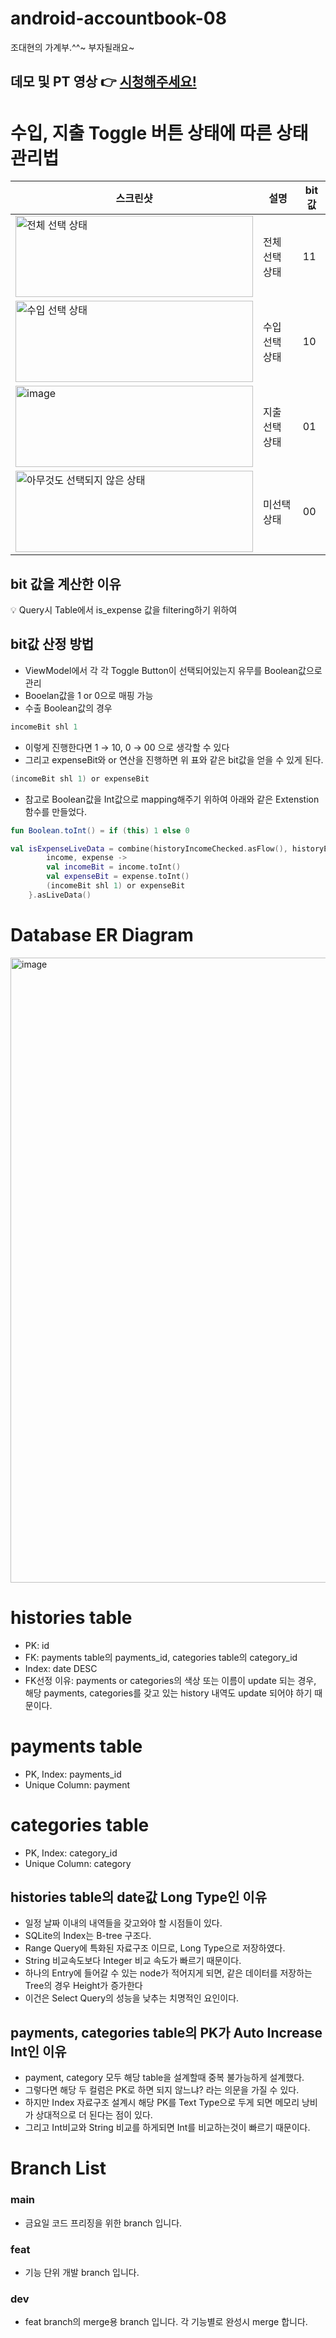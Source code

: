 # android-accountbook-08
조대현의 가계부.^^~ 부자될래요~

## 데모 및 PT 영상 👉 [시청해주세요!](https://youtu.be/ilgce70zScA)

# 수입, 지출 Toggle 버튼 상태에 따른 상태 관리법
스크린샷 | 설명 | bit 값
-- | -- | --
<img width="380" height="130" alt="전체 선택 상태" src="https://user-images.githubusercontent.com/68371979/181859856-00ff0225-75d5-4e4d-a92a-c7e11b76c950.png"> | 전체 선택 상태 | 11
<img width="380" height="130" alt="수입 선택 상태" src="https://user-images.githubusercontent.com/68371979/181859848-f30a5d6c-18b1-4a0d-ab94-32196ea27d49.png"> | 수입 선택 상태 | 10
<img width="380" height="130" alt="image" src="https://user-images.githubusercontent.com/68371979/181861061-442e8e5a-6c57-4aeb-8abf-f53cfbbb1e74.png"> | 지출 선택 상태 | 01
<img width="380" height="130" alt="아무것도 선택되지 않은 상태" src="https://user-images.githubusercontent.com/68371979/181860328-1aa5656e-f404-47bc-89a2-1268e433d3cf.png"> | 미선택 상태 | 00

## bit 값을 계산한 이유

<aside>
💡 Query시 Table에서 is_expense 값을 filtering하기 위하여

</aside>

## bit값 산정 방법

- ViewModel에서 각 각 Toggle Button이 선택되어있는지 유무를 Boolean값으로 관리
- Booelan값을 1 or 0으로 매핑 가능
- 수출 Boolean값의 경우

```kotlin
incomeBit shl 1
```

- 이렇게 진행한다면 1 → 10, 0 → 00 으로 생각할 수 있다
- 그리고 expenseBit와 or 연산을 진행하면 위 표와 같은 bit값을 얻을 수 있게 된다.

```kotlin
(incomeBit shl 1) or expenseBit
```

- 참고로 Boolean값을 Int값으로 mapping해주기 위하여 아래와 같은 Extenstion함수를 만들었다.

```kotlin
fun Boolean.toInt() = if (this) 1 else 0
```

```kotlin
val isExpenseLiveData = combine(historyIncomeChecked.asFlow(), historyExpenseChecked.asFlow()){
        income, expense ->
        val incomeBit = income.toInt()
        val expenseBit = expense.toInt()
        (incomeBit shl 1) or expenseBit
    }.asLiveData()
```

# Database ER Diagram

<img width="1000" alt="image" src="https://user-images.githubusercontent.com/68371979/180950487-cc7cd753-ffd6-41f5-88ba-42dd2986333f.png">

# histories table
* PK: id
* FK: payments table의 payments_id, categories table의 category_id
* Index: date DESC
* FK선정 이유: payments or categories의 색상 또는 이름이 update 되는 경우, 해당 payments, categories를 갖고 있는 history 내역도 update 되어야 하기 때문이다.

# payments table
* PK, Index: payments_id
* Unique Column: payment 

# categories table
* PK, Index: category_id
* Unique Column: category 

## histories table의 date값 Long Type인 이유
* 일정 날짜 이내의 내역들을 갖고와야 할 시점들이 있다.
* SQLite의 Index는 B-tree 구조다.
* Range Query에 특화된 자료구조 이므로, Long Type으로 저장하였다.
* String 비교속도보다 Integer 비교 속도가 빠르기 때문이다.
* 하나의 Entry에 들어갈 수 있는 node가 적어지게 되면, 같은 데이터를 저장하는 Tree의 경우 Height가 증가한다
* 이건은 Select Query의 성능을 낮추는 치명적인 요인이다.

## payments, categories table의 PK가 Auto Increase Int인 이유
* payment, category 모두 해당 table을 설계할때 중복 불가능하게 설계했다.
* 그렇다면 해당 두 컬럼은 PK로 하면 되지 않느냐? 라는 의문을 가질 수 있다.
* 하지만 Index 자료구조 설계시 해당 PK를 Text Type으로 두게 되면 메모리 낭비가 상대적으로 더 된다는 점이 있다.
* 그리고 Int비교와 String 비교를 하게되면 Int를 비교하는것이 빠르기 때문이다.

# Branch List
### main
* 금요일 코드 프리징을 위한 branch 입니다.

### feat
* 기능 단위 개발 branch 입니다.

### dev
* feat branch의 merge용 branch 입니다. 각 기능별로 완성시 merge 합니다.
